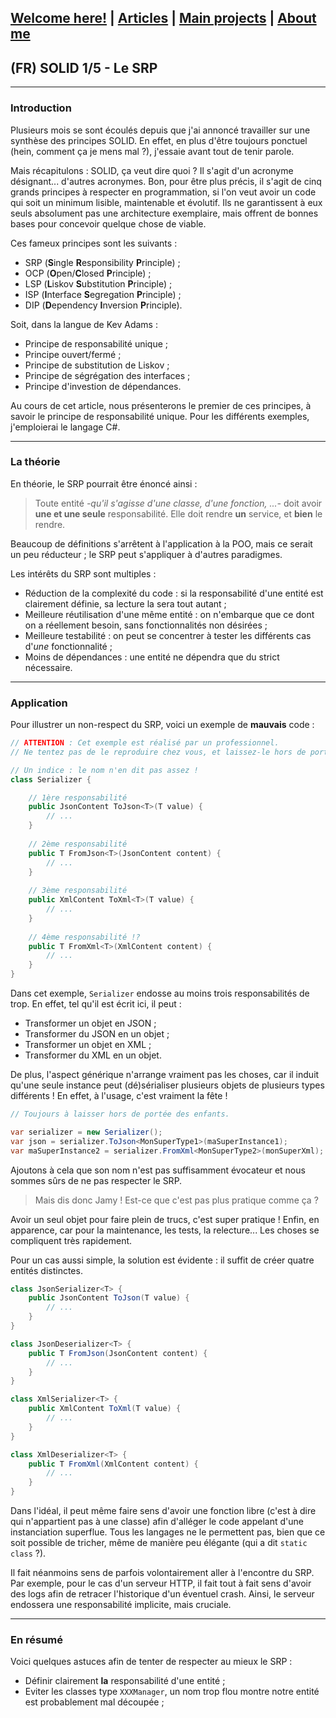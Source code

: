 ## [Welcome here!](https://vpenando.github.io) | [Articles](https://vpenando.github.io/articles.html) | [Main projects](https://vpenando.github.io/projects.html) | [About me](https://vpenando.github.io/about.html)

## (FR) SOLID 1/5 - Le SRP

---

### Introduction

Plusieurs mois se sont écoulés depuis que j'ai annoncé travailler sur une synthèse des principes SOLID.
En effet, en plus d'être toujours ponctuel (hein, comment ça je mens mal ?), j'essaie avant tout de tenir parole.

Mais récapitulons : SOLID, ça veut dire quoi ? Il s'agit d'un acronyme désignant... d'autres acronymes.
Bon, pour être plus précis, il s'agit de cinq grands principes à respecter en programmation, si l'on veut avoir un code qui soit un minimum lisible, maintenable et évolutif.
Ils ne garantissent à eux seuls absolument pas une architecture exemplaire, mais offrent de bonnes bases pour concevoir quelque chose de viable.

Ces fameux principes sont les suivants :
* SRP (**S**ingle **R**esponsibility **P**rinciple) ;
* OCP (**O**pen/**C**losed **P**rinciple) ;
* LSP (**L**iskov **S**ubstitution **P**rinciple) ;
* ISP (**I**nterface **S**egregation **P**rinciple) ;
* DIP (**D**ependency **I**nversion **P**rinciple).

Soit, dans la langue de Kev Adams :
* Principe de responsabilité unique ;
* Principe ouvert/fermé ;
* Principe de substitution de Liskov ;
* Principe de ségrégation des interfaces ;
* Principe d'investion de dépendances.

Au cours de cet article, nous présenterons le premier de ces principes, à savoir le principe de responsabilité unique.
Pour les différents exemples, j'emploierai le langage C#.

---

### La théorie

En théorie, le SRP pourrait être énoncé ainsi :
> Toute entité *-qu'il s'agisse d'une classe, d'une fonction, ...-* doit avoir **une et une seule** responsabilité. Elle doit rendre **un** service, et **bien** le rendre.

Beaucoup de définitions s'arrêtent à l'application à la POO, mais ce serait un peu réducteur ; le SRP peut s'appliquer à d'autres paradigmes.

Les intérêts du SRP sont multiples :
* Réduction de la complexité du code : si la responsabilité d'une entité est clairement définie, sa lecture la sera tout autant ;
* Meilleure réutilisation d'une même entité : on n'embarque que ce dont on a réellement besoin, sans fonctionnalités non désirées ;
* Meilleure testabilité : on peut se concentrer à tester les différents cas d'*une* fonctionnalité ;
* Moins de dépendances : une entité ne dépendra que du strict nécessaire.

--- 

### Application

Pour illustrer un non-respect du SRP, voici un exemple de **mauvais** code :
```cs
// ATTENTION : Cet exemple est réalisé par un professionnel.
// Ne tentez pas de le reproduire chez vous, et laissez-le hors de portée des enfants.

// Un indice : le nom n'en dit pas assez !
class Serializer {

    // 1ère responsabilité
    public JsonContent ToJson<T>(T value) {
        // ...
    }
    
    // 2ème responsabilité
    public T FromJson<T>(JsonContent content) {
        // ...
    }
    
    // 3ème responsabilité 
    public XmlContent ToXml<T>(T value) {
        // ...
    }
    
    // 4ème responsabilité !?
    public T FromXml<T>(XmlContent content) {
        // ...
    }
}
```
Dans cet exemple, `Serializer` endosse au moins trois responsabilités de trop.
En effet, tel qu'il est écrit ici, il peut :
* Transformer un objet en JSON ;
* Transformer du JSON en un objet ;
* Transformer un objet en XML ;
* Transformer du XML en un objet.

De plus, l'aspect générique n'arrange vraiment pas les choses, car il induit qu'une seule instance peut (dé)sérialiser plusieurs objets de plusieurs types différents !
En effet, à l'usage, c'est vraiment la fête !
```cs
// Toujours à laisser hors de portée des enfants.

var serializer = new Serializer();
var json = serializer.ToJson<MonSuperType1>(maSuperInstance1);
var maSuperInstance2 = serializer.FromXml<MonSuperType2>(monSuperXml);
```

Ajoutons à cela que son nom n'est pas suffisamment évocateur et nous sommes sûrs de ne pas respecter le SRP.

> Mais dis donc Jamy ! Est-ce que c'est pas plus pratique comme ça ?

Avoir un seul objet pour faire plein de trucs, c'est super pratique !
Enfin, en apparence, car pour la maintenance, les tests, la relecture... Les choses se compliquent très rapidement.

Pour un cas aussi simple, la solution est évidente : il suffit de créer quatre entités distinctes.
```cs
class JsonSerializer<T> {
    public JsonContent ToJson(T value) {
        // ...
    }
}

class JsonDeserializer<T> {
    public T FromJson(JsonContent content) {
        // ...
    }
}

class XmlSerializer<T> {
    public XmlContent ToXml(T value) {
        // ...
    }
}

class XmlDeserializer<T> {
    public T FromXml(XmlContent content) {
        // ...
    }
}
```
Dans l'idéal, il peut même faire sens d'avoir une fonction libre (c'est à dire qui n'appartient pas à une classe) afin d'alléger le code appelant d'une instanciation superflue.
Tous les langages ne le permettent pas, bien que ce soit possible de tricher, même de manière peu élégante (qui a dit `static class` ?).

Il fait néanmoins sens de parfois volontairement aller à l'encontre du SRP.
Par exemple, pour le cas d'un serveur HTTP, il fait tout à fait sens d'avoir des logs afin de retracer l'historique d'un éventuel crash.
Ainsi, le serveur endossera une responsabilité implicite, mais cruciale.

---

### En résumé

Voici quelques astuces afin de tenter de respecter au mieux le SRP :
* Définir clairement **la** responsabilité d'une entité ;
* Eviter les classes type `XXXManager`, un nom trop flou montre notre entité est probablement mal découpée ;


